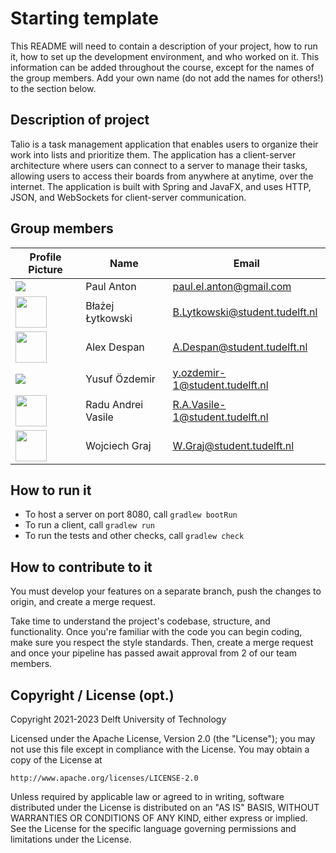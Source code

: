 # Starting template

This README will need to contain a description of your project, how to run it, how to set up the development environment, and who worked on it.
This information can be added throughout the course, except for the names of the group members.
Add your own name (do not add the names for others!) to the section below.

## Description of project
Talio is a task management application that enables users to organize their work into lists and prioritize them. The application has a client-server architecture where users can connect to a server to manage their tasks, allowing users to access their boards from anywhere at anytime, over the internet. The application is built with Spring and JavaFX, and uses HTTP, JSON, and WebSockets for client-server communication.

## Group members

| Profile Picture                                                                                                                | Name             | Email |
|--------------------------------------------------------------------------------------------------------------------------------|------------------|---|
| ![](https://eu.ui-avatars.com/api/?name=OOPP&length=4&size=50&color=DDD&background=777&font-size=0.325)                        | Paul Anton       | paul.el.anton@gmail.com |
| <img src="https://c-cl.cdn.smule.com/smule-gg-s-sf-bck1/arr/90/5b/556139f8-efc1-4772-94f0-9af537f2093c_1024.jpg" width="50px"> | Błażej Łytkowski | B.Lytkowski@student.tudelft.nl |
| <img src="https://secure.gravatar.com/avatar/7545a20464943af6a394bac6c63ec03d?s=800&d=identicon" width="50px">                 | Alex Despan      | A.Despan@student.tudelft.nl |
| <img src="https://gitlab.ewi.tudelft.nl/uploads/-/system/user/avatar/5864/avatar.png?width=60">                                | Yusuf Özdemir | y.ozdemir-1@student.tudelft.nl |
| <img src="https://secure.gravatar.com/avatar/7004ebd2799efa69338653558d7a9808?s=800&d=identicon" width="50px">                 | Radu Andrei Vasile | R.A.Vasile-1@student.tudelft.nl |
| <img src="https://secure.gravatar.com/avatar/dd0f283a247a9f1c9b833ef2f843d92a?s=800&d=identicon" width="50px">                 | Wojciech Graj    | W.Graj@student.tudelft.nl |

<!-- Instructions (remove once assignment has been completed -->
<!-- - Add (only!) your own name to the table above (use Markdown formatting) -->
<!-- - Mention your *student* email address -->
<!-- - Preferably add a recognizable photo, otherwise add your GitLab photo -->
<!-- - (please make sure the photos have the same size) -->

## How to run it
- To host a server on port 8080, call `gradlew bootRun`
- To run a client, call `gradlew run`
- To run the tests and other checks, call `gradlew check`

## How to contribute to it
You must develop your features on a separate branch, push the changes to origin, and create a merge request.

Take time to understand the project's codebase, structure, and functionality. Once you're familiar with the code you can begin coding, make sure you respect the style standards. Then, create a merge request and once your pipeline has passed await approval from 2 of our team members.

## Copyright / License (opt.)
Copyright 2021-2023 Delft University of Technology

Licensed under the Apache License, Version 2.0 (the "License");
you may not use this file except in compliance with the License.
You may obtain a copy of the License at

    http://www.apache.org/licenses/LICENSE-2.0

Unless required by applicable law or agreed to in writing, software
distributed under the License is distributed on an "AS IS" BASIS,
WITHOUT WARRANTIES OR CONDITIONS OF ANY KIND, either express or implied.
See the License for the specific language governing permissions and
limitations under the License.
